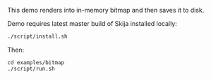 This demo renders into in-memory bitmap and then saves it to disk.

Demo requires latest master build of Skija installed locally:

```sh
./script/install.sh
```

Then:

```
cd examples/bitmap
./script/run.sh
```
